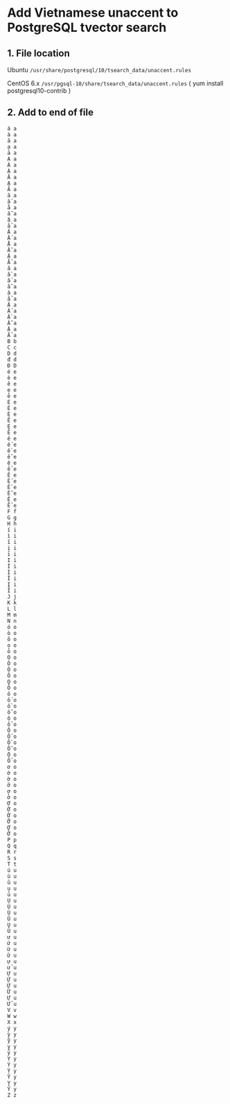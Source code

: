 # Add Vietnamese unaccent to PostgreSQL tvector search

## 1. File location

Ubuntu `/usr/share/postgresql/10/tsearch_data/unaccent.rules`

CentOS 6.x `/usr/pgsql-10/share/tsearch_data/unaccent.rules`
( yum install postgresql10-contrib )

## 2. Add to end of file

```
á a
à a
ã a
ạ a
ả a
A a
Á a
À a
Ã a
Ạ a
Ả a
ă a
ắ a
ằ a
ẵ a
ặ a
ẳ a
Ă a
Ắ a
Ằ a
Ẵ a
Ặ a
Ẳ a
â a
ầ a
ấ a
ẫ a
ậ a
ẩ a
Â a
Ấ a
Ầ a
Ẫ a
Ậ a
Ẩ a
B b
C c
D d
đ d
Đ D
é e
è e
ẽ e
ẹ e
ẻ e
E e
É e
È e
Ẽ e
Ẹ e
Ẻ e
ê e
ế e
ề e
ễ e
ệ e
ể e
Ê e
Ế e
Ề e
Ễ e
Ệ e
Ể e
F f
G g
H h
í i
ì i
ĩ i
ị i
ỉ i
I i
Í i
Ì i
Ĩ i
Ị i
Ỉ i
J j
K k
L l
M m
N n
ó o
ò o
õ o
ọ o
ỏ o
O o
Ó o
Ò o
Õ o
Ọ o
Ỏ o
ô o
ố o
ồ o
ỗ o
ộ o
ổ o
Ô o
Ố o
Ồ o
Ỗ o
Ộ o
Ổ o
ơ o
ớ o
ờ o
ỡ o
ợ o
ở o
Ơ o
Ớ o
Ờ o
Ỡ o
Ợ o
Ở o
P p
Q q
R r
S s
T t
ú u
ù u
ũ u
ụ u
ủ u
U u
Ú u
Ù u
Ũ u
Ụ u
Ủ u
ư u
ứ u
ừ u
ữ u
ự u
ử u
Ư u
Ứ u
Ừ u
Ữ u
Ự u
Ử u
V v
W w
X x
ý y
ỳ y
ỹ y
ỵ y
ỷ y
Y y
Ý y
Ỳ y
Ỹ y
Ỵ y
Ỷ y
Z z
```
